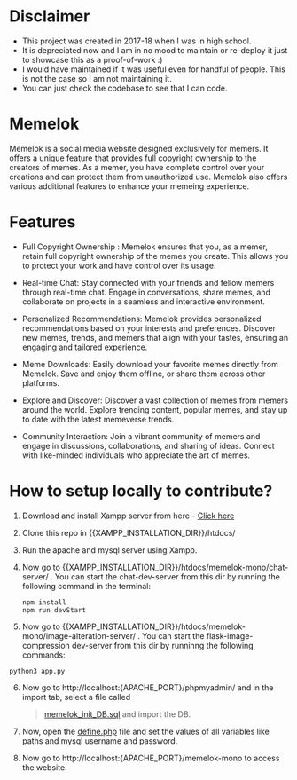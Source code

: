 # Disclaimer

- This project was created in 2017-18 when I was in high school.
- It is depreciated now and I am in no mood to maintain or re-deploy it just to showcase this as a proof-of-work :)
- I would have maintained if it was useful even for handful of people. This is not the case so I am not maintaining it.
- You can just check the codebase to see that I can code. 

# Memelok

Memelok is a social media website designed exclusively for memers. It offers a unique feature that provides full copyright ownership to the creators of memes. As a memer, you have complete control over your creations and can protect them from unauthorized use. Memelok also offers various additional features to enhance your memeing experience.

# Features
* Full Copyright Ownership : Memelok ensures that you, as a memer, retain full copyright ownership of the memes you create. This allows you to protect your work and have control over its usage.

* Real-time Chat: Stay connected with your friends and fellow memers through real-time chat. Engage in conversations, share memes, and collaborate on projects in a seamless and interactive environment.

* Personalized Recommendations: Memelok provides personalized recommendations based on your interests and preferences. Discover new memes, trends, and memers that align with your tastes, ensuring an engaging and tailored experience.

* Meme Downloads: Easily download your favorite memes directly from Memelok. Save and enjoy them offline, or share them across other platforms.

* Explore and Discover: Discover a vast collection of memes from memers around the world. Explore trending content, popular memes, and stay up to date with the latest memeverse trends.

* Community Interaction: Join a vibrant community of memers and engage in discussions, collaborations, and sharing of ideas. Connect with like-minded individuals who appreciate the art of memes.

# How to setup locally to contribute?

1. Download and install Xampp server from here - [Click here](https://webwerks.dl.sourceforge.net/project/xampp/XAMPP%20Windows/8.0.28/xampp-windows-x64-8.0.28-0-VS16-installer.exe)
2. Clone this repo in {{XAMPP_INSTALLATION_DIR}}/htdocs/
3. Run the apache and mysql server using Xampp.
4. Now go to {{XAMPP_INSTALLATION_DIR}}/htdocs/memelok-mono/chat-server/ . You can start the chat-dev-server from this dir by running the following command in the terminal:
   ```
   npm install
   npm run devStart
   ```

5. Now go to {{XAMPP_INSTALLATION_DIR}}/htdocs/memelok-mono/image-alteration-server/ . You can start the flask-image-compression dev-server from this dir by runninng the following commands:
  ```
  python3 app.py
  ```

6. Now go to http://localhost:{APACHE_PORT}/phpmyadmin/ and in the import tab, select a file called
   > [memelok_init_DB.sql](DB/memelok_init_DB.sql)
and import the DB.

7. Now, open the [define.php](main/src/actions/define.php) file and set the values of all variables like paths and mysql username and password.

8. Now go to http://localhost:{APACHE_PORT}/memelok-mono to access the website.
